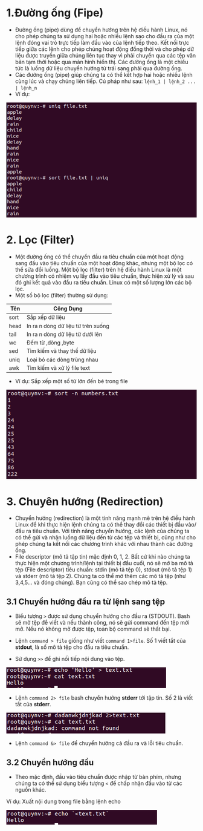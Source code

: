 # 1.Đường ống (Fipe)

- Đường ống (pipe) dùng để chuyển hướng trên hệ điều hành Linux, nó cho phép chúng ta sử dụng hai hoặc nhiều lệnh sao cho đầu ra của một lệnh đóng vai trò trực tiếp làm đầu vào của lệnh tiếp theo. Kết nối trực tiếp giữa các lệnh cho phép chúng hoạt động đồng thời và cho phép dữ liệu được truyền giữa chúng liên tục thay vì phải chuyển qua các tệp văn bản tạm thời hoặc qua màn hình hiển thị. Các đường ống là một chiều tức là luồng dữ liệu chuyển hướng từ trái sang phải qua đường ống.
- Các đường ống (pipe) giúp chúng ta có thể kết hợp hai hoặc nhiều lệnh cùng lúc và chạy chúng liên tiếp. Cú pháp như sau: `lệnh_1 | lệnh_2 ... | lệnh_n`
- Ví dụ:

<img src="https://github.com/lean15998/Linux/blob/main/images/20.17.PNG">

# 2. Lọc (Filter)

- Một đường ống có thể chuyển đầu ra tiêu chuẩn của một hoạt động sang đầu vào tiêu chuẩn của một hoạt động khác, nhưng một bộ lọc có thể sửa đổi luồng. Một bộ lọc (filter) trên hệ điều hành Linux là một chương trình có nhiệm vụ lấy đầu vào tiêu chuẩn, thực hiện xử lý và sau đó ghi kết quả vào đầu ra tiêu chuẩn. Linux có một số lượng lớn các bộ lọc.
- Một số bộ lọc (filter) thường sử dụng:

| Tên | Công Dụng
| --- | ---------
| sort | Sắp xếp dữ liệu
| head | In ra n dòng dữ liệu từ trên xuống
| tail | In ra n dòng dữ liệu từ dưới lên
| wc | Đếm từ ,dòng ,byte
| sed | Tìm kiếm và thay thế dữ liệu
| uniq | Loại bỏ các dòng trùng nhau
| awk | Tìm kiếm và xử lý file text

- Ví dụ: Sắp xếp một số từ lớn đến bé trong file

 <img src="https://github.com/lean15998/Linux/blob/main/images/20.06.PNG">

# 3. Chuyên hướng (Redirection)

- Chuyển hướng (redirection) là một tính năng mạnh mẽ trên hệ điều hành Linux để khi thực hiện lệnh chúng ta có thể thay đổi các thiết bị đầu vào/đầu ra tiêu chuẩn. Với tính năng chuyển hướng, các lệnh của chúng ta có thể gửi và nhận luồng dữ liệu đến từ các tệp và thiết bị, cũng như cho phép chúng ta kết nối các chương trình khác với nhau thành các đường ống.
- File descriptor (mô tả tập tin) mặc định 0, 1, 2. Bất cứ khi nào chúng ta thực hiện một chương trình/lệnh tại thiết bị đầu cuối, nó sẽ mở ba mô tả tệp (File descriptor) tiêu chuẩn: stdin (mô tả tệp 0), stdout (mô tả tệp 1) và stderr (mô tả tệp 2). Chúng ta có thể mở thêm các mô tả tệp (như 3,4,5... và đóng chúng). Bạn cũng có thể sao chép mô tả tệp.
 
## 3.1 Chuyển hướng đầu ra từ lệnh sang tệp

- Biểu tượng `>` được sử dụng chuyển hướng cho đầu ra (STDOUT). Bash sẽ mở tệp để viết và nếu thành công, nó sẽ gửi command đến tệp mới mở. Nếu nó không mở được tệp, toàn bộ command sẽ thất bại.

- Lệnh `command > file` giống như viết `command 1>file`. Số 1 viết tắt của **stdout**, là số mô tả tệp cho đầu ra tiêu chuẩn.
- Sử dụng `>>` để ghi nối tiếp nội dung vào tệp.

<img src="https://github.com/lean15998/Linux/blob/main/images/26.1.PNG">

- Lệnh `command 2> file` bash chuyển hướng **stderr** tới tập tin. Số 2 là viết tắt của **stderr**.

<img src="https://github.com/lean15998/Linux/blob/main/images/26.2.PNG">

- Lệnh `command &> file` để chuyển hướng cả đầu ra và lỗi tiêu chuẩn.

## 3.2 Chuyển hướng đầu 

- Theo mặc định, đầu vào tiêu chuẩn được nhập từ bàn phím, nhưng chúng ta có thể sử dụng biểu tượng `<` để chấp nhận đầu vào từ các nguồn khác.

Ví dụ: Xuất nội dung trong file bằng lệnh echo

<img src="https://github.com/lean15998/Linux/blob/main/images/26.3.PNG">
